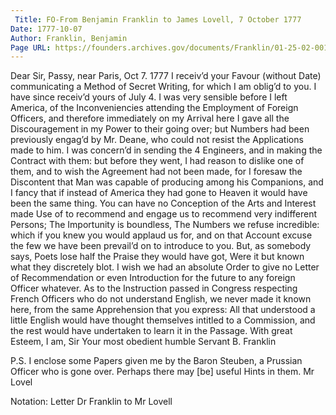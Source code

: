 ```yaml
---
 Title: FO-From Benjamin Franklin to James Lovell, 7 October 1777
Date: 1777-10-07
Author: Franklin, Benjamin
Page URL: https://founders.archives.gov/documents/Franklin/01-25-02-0017
---
```


Dear Sir,
Passy, near Paris, Oct 7. 1777
I receiv’d your Favour (without Date) communicating a Method of Secret Writing, for which I am oblig’d to you. I have since receiv’d yours of July 4.
I was very sensible before I left America, of the Inconveniencies attending the Employment of Foreign Officers, and therefore immediately on my Arrival here I gave all the Discouragement in my Power to their going over; but Numbers had been previously engag’d by Mr. Deane, who could not resist the Applications made to him. I was concern’d in sending the 4 Engineers, and in making the Contract with them: but before they went, I had reason to dislike one of them, and to wish the Agreement had not been made, for I foresaw the Discontent that Man was capable of producing among his Companions, and I fancy that if instead of America they had gone to Heaven it would have been the same thing. You can have no Conception of the Arts and Interest made Use of to recommend and engage us to recommend very indifferent Persons; The Importunity is boundless, The Numbers we refuse incredible: which if you knew you would applaud us for, and on that Account excuse the few we have been prevail’d on to introduce to you. But, as somebody says,
Poets lose half the Praise they would have got,
  Were it but known what they discretely blot.
I wish we had an absolute Order to give no Letter of Recommendation or even Introduction for the future to any foreign Officer whatever. As to the Instruction passed in Congress respecting French Officers who do not understand English, we never made it known here, from the same Apprehension that you express: All that understood a little English would have thought themselves intitled to a Commission, and the rest would have undertaken to learn it in the Passage. With great Esteem, I am, Sir Your most obedient humble Servant
B. Franklin

P.S. I enclose some Papers given me by the Baron Steuben, a Prussian Officer who is gone over. Perhaps there may [be] useful Hints in them.
Mr Lovel

 
Notation: Letter Dr Franklin to Mr Lovell

